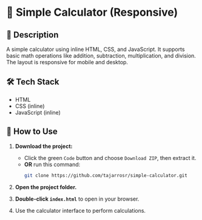 # 🔢 Simple Calculator (Responsive)

## 📌 Description
A simple calculator using inline HTML, CSS, and JavaScript. It supports basic math operations like addition, subtraction, multiplication, and division. The layout is responsive for mobile and desktop.

## 🛠 Tech Stack
- HTML
- CSS (inline)
- JavaScript (inline)

## 🚀 How to Use
1. **Download the project:**
   - Click the green `Code` button and choose `Download ZIP`, then extract it.
   - **OR** run this command:
     ```bash
     git clone https://github.com/tajarrosr/simple-calculator.git
     ```

2. **Open the project folder.**

3. **Double-click `index.html`** to open in your browser.

4. Use the calculator interface to perform calculations.
